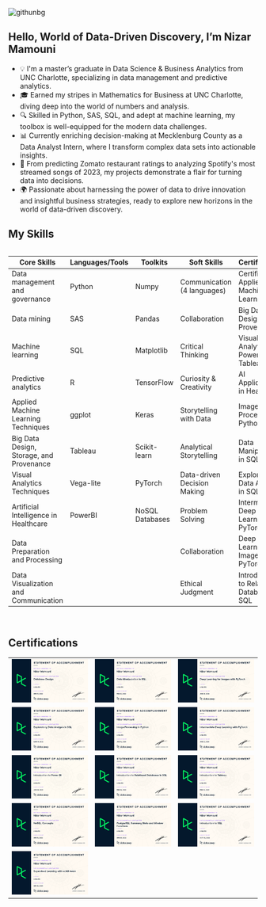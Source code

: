 ![githunbg](https://github.com/nmammouni/nmammouni/assets/125776167/509a53dd-97c9-4b44-81ec-57a8f6a1467d)
## Hello, World of Data-Driven Discovery, I’m Nizar Mamouni

- 💡 I'm a master’s graduate in Data Science & Business Analytics from UNC Charlotte, specializing in data management and predictive analytics.
- 🎓 Earned my stripes in Mathematics for Business at UNC Charlotte, diving deep into the world of numbers and analysis.
- 🔍 Skilled in Python, SAS, SQL, and adept at machine learning, my toolbox is well-equipped for the modern data challenges.
- 📊 Currently enriching decision-making at Mecklenburg County as a Data Analyst Intern, where I transform complex data sets into actionable insights.
- 🤖 From predicting Zomato restaurant ratings to analyzing Spotify's most streamed songs of 2023, my projects demonstrate a flair for turning data into decisions.
- 🌍 Passionate about harnessing the power of data to drive innovation and insightful business strategies, ready to explore new horizons in the world of data-driven discovery.
## My Skills


<div style="overflow-x: auto;">
  <table>
    <thead>
      <tr>
        <th>Core Skills</th>
        <th>Languages/Tools</th>
        <th>Toolkits</th>
        <th>Soft Skills</th>
        <th>Certifications</th>
      </tr>
    </thead>
    <tbody>
      <tr>
        <td>Data management and governance</td>
        <td>Python</td>
        <td>Numpy</td>
        <td>Communication (4 languages)</td>
        <td>Certified in Applied Machine Learning</td>
      </tr>
      <tr>
        <td>Data mining</td>
        <td>SAS</td>
        <td>Pandas</td>
        <td>Collaboration</td>
        <td>Big Data Design and Provenance</td>
      </tr>
      <tr>
        <td>Machine learning</td>
        <td>SQL</td>
        <td>Matplotlib</td>
        <td>Critical Thinking</td>
        <td>Visual Analytics with Power BI and Tableau</td>
      </tr>
      <tr>
        <td>Predictive analytics</td>
        <td>R</td>
        <td>TensorFlow</td>
        <td>Curiosity & Creativity</td>
        <td>AI Applications in Healthcare</td>
      </tr>
      <tr>
        <td>Applied Machine Learning Techniques</td>
        <td>ggplot</td>
        <td>Keras</td>
        <td>Storytelling with Data</td>
        <td>Image Processing in Python</td>
      </tr>
      <tr>
        <td>Big Data Design, Storage, and Provenance</td>
        <td>Tableau</td>
        <td>Scikit-learn</td>
        <td>Analytical Storytelling</td>
        <td>Data Manipulation in SQL</td>
      </tr>
      <tr>
        <td>Visual Analytics Techniques</td>
        <td>Vega-lite</td>
        <td>PyTorch</td>
        <td>Data-driven Decision Making</td>
        <td>Exploratory Data Analysis in SQL</td>
      </tr>
      <tr>
        <td>Artificial Intelligence in Healthcare</td>
        <td>PowerBI</td>
        <td>NoSQL Databases</td>
        <td>Problem Solving</td>
        <td>Intermediate Deep Learning with PyTorch</td>
      </tr>
      <tr>
        <td>Data Preparation and Processing</td>
        <td></td>
        <td></td>
        <td>Collaboration</td>
        <td>Deep Learning for Images with PyTorch</td>
      </tr>
      <tr>
        <td>Data Visualization and Communication</td>
        <td></td>
        <td></td>
        <td>Ethical Judgment</td>
        <td>Introduction to Relational Databases in SQL</td>
      </tr>
    </tbody>
  </table>
</div>
<br>

## Certifications
<table>
  <tr>
<td width="30%">
  <img src="certificate1.png" alt="convolutional Networks" />
  </td>
  
<td width="30%">
   <img src="certificate2.png" alt="Deep_learning" />
  </td>
  
<td  width="30%">
   <img src="certificate3.png" alt="AI For Every One" />
  </td>
  </tr>
  
  
  
  <tr>
<td width="30%">
  <img src="certificate4.png" alt="Python Micrsoft ceritification" />
  </td>
  
<td width="30%">
   <img src="certificate5.png" alt="introduction to tensorflow" />
  </td>
  
<td  width="30%">
   <img src="certificate6.png" alt="python Projects" />
  </td>
  </tr>
  
  
  
 <tr>
<td width="30%">
  <img src="certificate7.png" alt="3D Printing" />
  </td>
  
<td width="30%">
   <img src="certificate8.png" alt="flask" />
  </td>
  
<td  width="30%">
   <img src="certificate9.png" alt="Open Cv" />
  </td>
  </tr>

    
 <tr>
<td width="30%">
  <img src="certificate10.png" alt="3D Printing" />
  </td>
  
<td width="30%">
   <img src="certificate11.png" alt="flask" />
  </td>
  
<td  width="30%">
   <img src="certificate12.png" alt="Open Cv" />
  </td>
  </tr>
  
  
      
 <tr>
<td width="30%">
  <img src="certificate13.png" alt="3D Printing" />
  </td>
  

  </tr>
  
  
</table>

